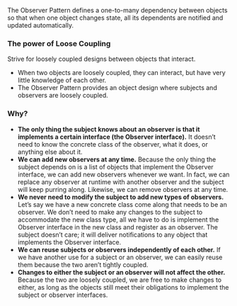 The Observer Pattern defines a one-to-many dependency between objects so that when one
object changes state, all its dependents are notified and updated automatically.


### The power of Loose Coupling

Strive for loosely coupled designs between objects that interact.

* When two objects are loosely coupled, they can interact,
but have very little knowledge of each other.
* The Observer Pattern provides an object design where
subjects and observers are loosely coupled.

### Why?
* **The only thing the subject knows about an observer is that it
implements a certain interface (the Observer interface).** It doesn’t need to
know the concrete class of the observer, what it does, or anything else about it.
* **We can add new observers at any time.** Because the only thing the subject
depends on is a list of objects that implement the Observer interface, we can add new
observers whenever we want. In fact, we can replace any observer at runtime with
another observer and the subject will keep purring along. Likewise, we can remove
observers at any time.
* **We never need to modify the subject to add new types of observers.** Let’s
say we have a new concrete class come along that needs to be an observer. We don’t
need to make any changes to the subject to accommodate the new class type, all
we have to do is implement the Observer interface in the new class and register as
an observer. The subject doesn’t care; it will deliver notifications to any object that
implements the Observer interface.
* **We can reuse subjects or observers independently of each other.** If we
have another use for a subject or an observer, we can easily reuse them because the
two aren’t tightly coupled.
* **Changes to either the subject or an observer will not affect the other.**
Because the two are loosely coupled, we are free to make changes to either, as long as
the objects still meet their obligations to implement the subject or observer interfaces.
